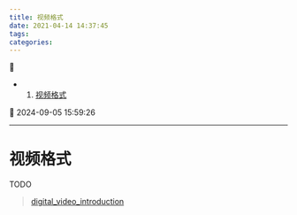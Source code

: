 ```yaml
---
title: 视频格式
date: 2021-04-14 14:37:45
tags: 
categories: 
---
```


💠

- 1. [视频格式](#视频格式)

💠 2024-09-05 15:59:26
****************************************
# 视频格式
TODO 

> [digital_video_introduction](https://github.com/leandromoreira/digital_video_introduction)

